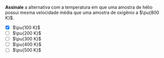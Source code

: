 **Assinale** a alternativa com a temperatura em que uma amostra de hélio possui mesma velocidade média que uma amostra de oxigênio a $\pu{800 K}$.

- [x] $\pu{100 K}$
- [ ] $\pu{200 K}$
- [ ] $\pu{300 K}$
- [ ] $\pu{400 K}$
- [ ] $\pu{500 K}$
